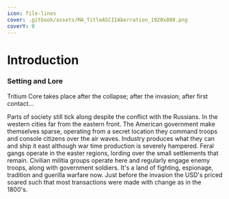 ```yaml
---
icon: file-lines
cover: .gitbook/assets/MA_TitleASCIIAberration_1920x800.png
coverY: 0
---
```


# Introduction

### Setting and Lore

Tritium Core takes place after the collapse; after the invasion; after first contact...

Parts of society still tick along despite the conflict with the Russians. In the western cities far from the eastern front. The American government make themselves sparse, operating from a secret location they command troops and console citizens over the air waves. Industry produces what they can and ship it east although war time production is severely hampered. Feral gangs operate in the easter regions, lording over the small settlements that remain. Civilian militia groups operate here and regularly engage enemy troops, along with government soldiers. It's a land of fighting, espionage, tradition and guerilla warfare now. Just before the invasion the USD's priced soared such that most transactions were made with change as in the 1800's.
